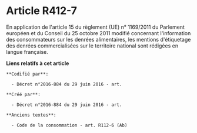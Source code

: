# Article R412-7

En application de l'article 15 du règlement (UE) n° 1169/2011 du Parlement européen et du Conseil du 25 octobre 2011 modifié
concernant l'information des consommateurs sur les denrées alimentaires, les mentions d'étiquetage des denrées
commercialisées sur le territoire national sont rédigées en langue française.

**Liens relatifs à cet article**

	**Codifié par**:

	  - Décret n°2016-884 du 29 juin 2016 - art.

	**Créé par**:

	  - Décret n°2016-884 du 29 juin 2016 - art.

	**Anciens textes**:

	  - Code de la consommation - art. R112-6 (Ab)
